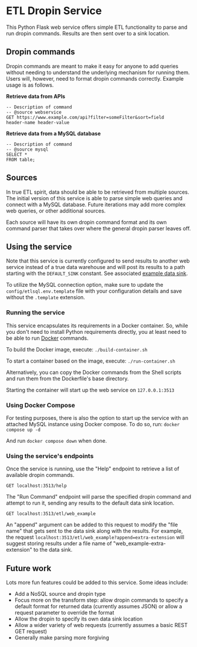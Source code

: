 # ETL Dropin Service

This Python Flask web service offers simple ETL functionality to parse and run dropin commands. Results are then sent over to a sink location.

## Dropin commands

Dropin commands are meant to make it easy for anyone to add queries without needing to understand the underlying mechanism for running them. Users will, however, need to format dropin commands correctly. Example usage is as follows.

**Retrieve data from APIs**
```
-- Description of command
-- @source webservice
GET https://www.example.com/api?filter=someFilter&sort=field
header-name header-value
```

**Retrieve data from a MySQL database**
```
-- Description of command
-- @source mysql
SELECT *
FROM table;
```

## Sources

In true ETL spirit, data should be able to be retrieved from multiple sources. The initial version of this service is able to parse simple web queries and connect with a MySQL database. Future iterations may add more complex web queries, or other additional sources.

Each source will have its own dropin command format and its own command parser that takes over where the general dropin parser leaves off.

## Using the service

Note that this service is currently configured to send results to another web service instead of a true data warehouse and will post its results to a path starting with the `DEFAULT_SINK` constant. See associated [example data sink](https://github.com/aedifice/etl-sink).

To utilize the MySQL connection option, make sure to update the `config/etlsql.env.template` file with your configuration details and save without the `.template` extension.

### Running the service

This service encapsulates its requirements in a Docker container. So, while you don't need to install Python requirements directly, you at least need to be able to run [Docker](https://www.docker.com/) commands.

To build the Docker image, execute:
`./build-container.sh`

To start a container based on the image, execute:
`./run-container.sh`

Alternatively, you can copy the Docker commands from the Shell scripts and run them from the Dockerfile's base directory.

Starting the container will start up the web service on `127.0.0.1:3513`

### Using Docker Compose

For testing purposes, there is also the option to start up the service with an attached MySQL instance using Docker compose. To do so, run: `docker compose up -d`

And run `docker compose down` when done.

### Using the service's endpoints

Once the service is running, use the "Help" endpoint to retrieve a list of available dropin commands.
```
GET localhost:3513/help
```

The "Run Command" endpoint will parse the specified dropin command and attempt to run it, sending any results to the default data sink location.
```
GET localhost:3513/etl/web_example
```

An "append" argument can be added to this request to modify the "file name" that gets sent to the data sink along with the results. For example, the request `localhost:3513/etl/web_example?append=extra-extension` will suggest storing results under a file name of "web_example-extra-extension" to the data sink.

## Future work

Lots more fun features could be added to this service. Some ideas include:
* Add a NoSQL source and dropin type
* Focus more on the transform step: allow dropin commands to specify a default format for returned data (currently assumes JSON) or allow a request parameter to override the format
* Allow the dropin to specify its own data sink location
* Allow a wider variety of web requests (currently assumes a basic REST GET request)
* Generally make parsing more forgiving
